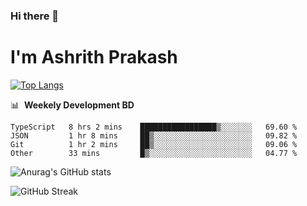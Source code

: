 ### Hi there 👋
# I'm Ashrith Prakash

[![Top Langs](https://github-readme-stats.vercel.app/api/top-langs/?username=xxcheckmatexx&count_private=true&include_all_commits=true&show_icons=true&line_height=20&title_color=FFFFFF&icon_color=FFFFFF&text_color=FFFFFF&bg_color=0D1117&langs_count=8)](https://github.com/anuraghazra/github-readme-stats)

📊 &nbsp;**Weekely Development BD**

<!--START_SECTION:waka-->

```text
TypeScript   8 hrs 2 mins    █████████████████▒░░░░░░░   69.60 %
JSON         1 hr 8 mins     ██▒░░░░░░░░░░░░░░░░░░░░░░   09.82 %
Git          1 hr 2 mins     ██▒░░░░░░░░░░░░░░░░░░░░░░   09.06 %
Other        33 mins         █▒░░░░░░░░░░░░░░░░░░░░░░░   04.77 %
```

<!--END_SECTION:waka-->

![Anurag's GitHub stats](https://github-readme-stats.vercel.app/api?username=xxcheckmatexx&count_private=true&show_icons=true&theme=merko)  

![GitHub Streak](http://github-readme-streak-stats.herokuapp.com?user=xxcheckmatexx&theme=merko&hide_border=true&date_format=M%20j%5B%2C%20Y%5D&fire=DD0E0B)
<br/>
